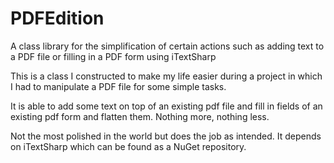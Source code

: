 # PDFEdition
A class library for the simplification of certain actions such as adding text to a PDF file or filling in a PDF form using 
iTextSharp

This is a class I constructed to make my life easier during a project in which I had to manipulate a PDF file for some simple
tasks. 

It is able to add some text on top of an existing pdf file and fill in fields of an existing pdf form and flatten them. Nothing
more, nothing less.

Not the most polished in the world but does the job as intended. It depends on iTextSharp which can be found as a
NuGet repository.
